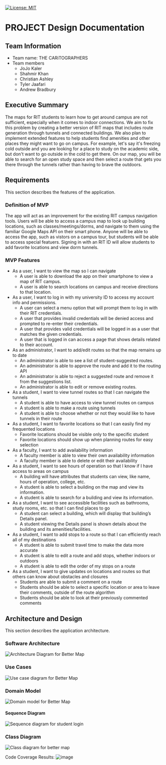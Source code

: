 [![License: MIT](https://img.shields.io/badge/License-MIT-yellow.svg)](https://opensource.org/licenses/MIT)

# PROJECT Design Documentation

## Team Information
* Team name: THE CARiTOGRAPHERS
* Team members
  * JoJo Kaler
  * Shahmir Khan
  * Christian Ashley
  * Tyler Jaafari
  * Andrew Bradbury

## Executive Summary

The maps for RIT students to learn how to get around campus are not sufficient, especially when it comes to indoor connections. We aim to fix this problem by creating a better version of RIT maps that includes route generation through tunnels and connected buildings. We also plan to implement extended features to help students find amenities and other places they might want to go on campus. For example, let's say it's freezing cold outside and you are looking for a place to study on the academic side, but don't want to go outside in the cold to get there. On our map, you will be able to search for an open study space and then select a route that gets you there through the tunnels rather than having to brave the outdoors. 


## Requirements

This section describes the features of the application.

### Definition of MVP
The app will act as an improvement for the existing RIT campus
navigation tools. Users will be able to access a campus map to
look up building locations, such as classes/meetings/dorms, and 
navigate to them using the familiar Google Maps API on their
smart phone. Anyone will be able to access the app, such as
vistors on a campus tour, but students will be able to access 
special featuers. Signing in with an RIT ID will allow students
to add favorite locations and view dorm tunnels.

### MVP Features
- As a user, I want to view the map so I can navigate
    - A user is able to download the app on their smartphone to view a map of RIT campus.
    - A user is able to search locations on campus and receive directions to that location.
- As a user, I want to log in with my university ID to access my account info and permissions.
    - A user can select a menu option that will prompt them to log in with their RIT credentials.
    - A user that provides invalid credentials will be denied access and prompted to re-enter their credentials.
    - A user that provides valid credentials will be logged in as a user that matches the given credentials.
    - A user that is logged in can access a page that shows details related to their account.
- As an administrator, I want to add/edit routes so that the map remains up to date
    - An administrator is able to see a list of student-suggested routes.
    - An administrator is able to approve the route and add it to the routing API
    - An administrator is able to reject a suggested route and remove it from the suggestions list.
    - An administrator is able to edit or remove existing routes.
- As a student, I want to view tunnel routes so that I can navigate the tunnels
    - A student is able to have access to view tunnel routes on campus
    - A student is able to make a route using tunnels
    - A student is able to choose whether or not they would like to have tunnels in their route
- As a student, I want to favorite locations so that I can easily find my frequented locations
    - Favorite locations should be visible only to the specific student
    - Favorite locations should show up when planning routes for easy selection
- As a faculty, I want to add availability information
    - A faculty member is able to view their own availability information
    - A faculty member is able to delete or edit their availability
- As a student, I want to see hours of operation so that I know if I have access to areas on campus
    - A building will have attributes that students can view, like name, hours of operation, college, etc.
    - A student is able to select a building on the map and view its information.
    - A student is able to search for a building and view its information.
- As a student, I want to see accessible facilities such as bathrooms, study rooms, etc. so that I can find places to go
    - A student can select a building, which will display that building’s Details panel.
    - A student viewing the Details panel is shown details about the building and its amenities/facilities.
- As a student, I want to add stops to a route so that I can efficiently reach all of my destinations
    - A student is able to submit travel time to make the data more accurate
    - A student is able to edit a route and add stops, whether indoors or outdoors
    - A student is able to edit the order of my stops on a route
- As a student, I want to give updates on locations and routes so that others can know about obstacles and closures
    - Students are able to submit a comment on a route
    - Students should be able to select a specific location or area to leave their comments, outside of the route algorithm
    - Students should be able to look at their previously commented comments


## Architecture and Design

This section describes the application architecture.

### Software Architecture
![Architecture Diagram for Better Map](/assets/better_maps-architecture_diagram.png)

### Use Cases
![Use case diagram for Better Map](/assets/better_maps.png)

### Domain Model
![Domain model for Better Map](/assets/better_maps-domain_model.png)

#### Sequence Diagram
![Sequence diagram for student login](/assets//better_maps-sequence_diagram.png)

### Class Diagram
![Class diagram for better map](/assets/better_maps-class_diagram.png)

Code Coverage Results:
![image](https://github.com/user-attachments/assets/affe6541-8e67-4480-b716-8d842d0e8e81)



